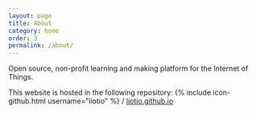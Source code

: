 ```yaml
---
layout: page
title: About
category: home
order: 3
permalink: /about/
---
```


Open source, non-profit learning and making platform for the Internet of Things.

This website is hosted in the following repository:
{% include icon-github.html username="liotio" %} /
[liotio.github.io](https://github.com/liotio/liotio.github.io)

